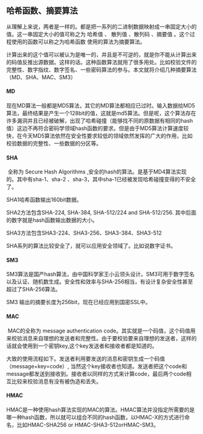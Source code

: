 ## 哈希函数、摘要算法

​ 从理解上来说，两者是一样的。都是把一系列的二进制数据映射成一串固定大小的值。这一串固定大小的值可称之为 哈希值 、 散列值 、散列码 、摘要值 。这个过程使用的函数可以称之为哈希函数 使用的算法为摘要算法。

​ 计算出来的这个值可以被认为是唯一的，并且是不可逆的，就是你不能从计算出来的码值反推出源数据。这样的话。这种函数算法就用了很多用处。比如校验文件的完整性、数字指纹、数字签名、一些密码算法的参与。本文就将介绍几种摘要算法（MD、SHA、MAC、SM3）

#### MD
​ 现在MD算法一般都是MD5算法，其它的MD算法都相应已过时。输入数据给MD5算法，最终结果是产生一个128bit的值，这就是md5算法。但是呢，这个算法存在许多漏洞并且已经被破解，出现了哈希碰撞（能够找不同的原数据有相同的hash值）这边不再符合密码学领域hash函数的要求。但是由于MD5算法计算速度较快，在今天MD5算法依然在安全性要求较低的领域依然发挥的广大的作用，比如校验数据的完整性、一些数据的分区等。

#### SHA
​ 全称为 Secure Hash Algorithms ,安全的hash的算法。是基于MD4算法实现的。其中有sha-1、sha-2 、sha-3，其中sha-1已经被发现哈希碰撞变得的不安全了。

SHA1哈希函数输出160bit数据。

SHA2方法包含SHA-224, SHA-384, SHA-512/224 and SHA-512/256. 其中后面的数字就是hash函数输出数据的大小。

SHA3方法包含SHA3-224、SHA3-256、SHA3-384、SHA3-512

SHA系列的算法比较安全了，就可以应用安全领域了。比如说数字证书。

#### SM3
​ SM3算法是国产hash算法，由中国科学家王小云领头设计。SM3可用于数字签名以及认证、随机数生成。安全性和效率与SHA-256相当，有设计复杂安全性甚至超过了SHA-256算法。

SM3 输出的摘要长度为256bit，现在已经应用到国密SSL中。

#### MAC
​ MAC的全称为 message authentication code。其实就是一个码值，这个码值用来校验消息来自理想的发送者和完整性。由于要校验要来自理想的发送者，这样的话就会使用到一个密钥key,这个key发送者和接收者都是知道的。

​ 大致的使用流程如下。发送者利用要发送的消息和密钥生成一个码值（message+key=code）, 当然这个key接收者也知道。发送者把这个code和message都发送到接收到。接收者以同样的方式来计算code，最后两个code相互比较来校验消息有没有被伪造和丢失。

#### HMAC
​ HMAC是一种使用hash算法实现的MAC的算法。HMAC算法并没指定所需要的是哪一种hash函数，所以就可以组合不同的hash函数，以HMAC-X的方式进行命名，比如HMAC-SHA256 or HMAC-SHA3-512orHMAC-SM3。